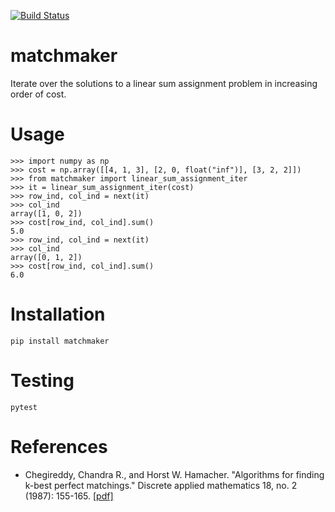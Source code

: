 [![Build
Status](https://travis-ci.org/louisabraham/matchmaker.svg?branch=master)](https://travis-ci.org/louisabraham/matchmaker)

# matchmaker

Iterate over the solutions to a linear sum assignment problem in
increasing order of cost.

# Usage

``` pycon
>>> import numpy as np
>>> cost = np.array([[4, 1, 3], [2, 0, float("inf")], [3, 2, 2]])
>>> from matchmaker import linear_sum_assignment_iter
>>> it = linear_sum_assignment_iter(cost)
>>> row_ind, col_ind = next(it)
>>> col_ind
array([1, 0, 2])
>>> cost[row_ind, col_ind].sum()
5.0
>>> row_ind, col_ind = next(it)
>>> col_ind
array([0, 1, 2])
>>> cost[row_ind, col_ind].sum()
6.0
```

# Installation

    pip install matchmaker

# Testing

    pytest

# References

  - Chegireddy, Chandra R., and Horst W. Hamacher. "Algorithms for
    finding k-best perfect matchings." Discrete applied mathematics 18,
    no. 2 (1987): 155-165.
    [\[pdf\]](https://core.ac.uk/download/pdf/82129717.pdf)
